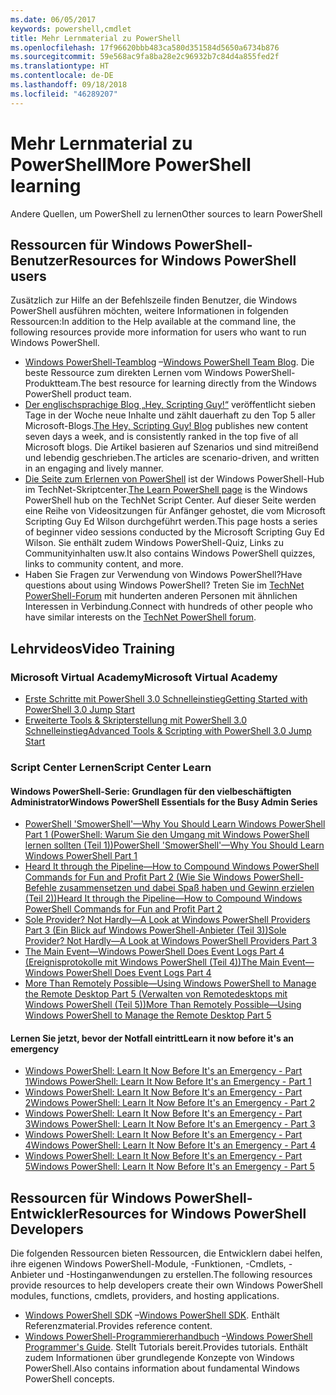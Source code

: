 ```yaml
---
ms.date: 06/05/2017
keywords: powershell,cmdlet
title: Mehr Lernmaterial zu PowerShell
ms.openlocfilehash: 17f96620bbb483ca580d351584d5650a6734b876
ms.sourcegitcommit: 59e568ac9fa8ba28e2c96932b7c84d4a855fed2f
ms.translationtype: HT
ms.contentlocale: de-DE
ms.lasthandoff: 09/18/2018
ms.locfileid: "46289207"
---
```

# <a name="more-powershell-learning"></a><span data-ttu-id="163c4-103">Mehr Lernmaterial zu PowerShell</span><span class="sxs-lookup"><span data-stu-id="163c4-103">More PowerShell learning</span></span>

<span data-ttu-id="163c4-104">Andere Quellen, um PowerShell zu lernen</span><span class="sxs-lookup"><span data-stu-id="163c4-104">Other sources to learn PowerShell</span></span>

## <a name="resources-for-windows-powershell-users"></a><span data-ttu-id="163c4-105">Ressourcen für Windows PowerShell-Benutzer</span><span class="sxs-lookup"><span data-stu-id="163c4-105">Resources for Windows PowerShell users</span></span>

<span data-ttu-id="163c4-106">Zusätzlich zur Hilfe an der Befehlszeile finden Benutzer, die Windows PowerShell ausführen möchten, weitere Informationen in folgenden Ressourcen:</span><span class="sxs-lookup"><span data-stu-id="163c4-106">In addition to the Help available at the command line, the following resources provide more information for users who want to run Windows PowerShell.</span></span>

- <span data-ttu-id="163c4-107">[Windows PowerShell-Teamblog](https://blogs.msdn.microsoft.com/powershell/) –</span><span class="sxs-lookup"><span data-stu-id="163c4-107">[Windows PowerShell Team Blog](https://blogs.msdn.microsoft.com/powershell/).</span></span> <span data-ttu-id="163c4-108">Die beste Ressource zum direkten Lernen vom Windows PowerShell-Produktteam.</span><span class="sxs-lookup"><span data-stu-id="163c4-108">The best resource for learning directly from the Windows PowerShell product team.</span></span>
- <span data-ttu-id="163c4-109">[Der englischsprachige Blog „Hey, Scripting Guy!“](https://blogs.technet.microsoft.com/heyscriptingguy/) veröffentlicht sieben Tage in der Woche neue Inhalte und zählt dauerhaft zu den Top 5 aller Microsoft-Blogs.</span><span class="sxs-lookup"><span data-stu-id="163c4-109">[The Hey, Scripting Guy! Blog](https://blogs.technet.microsoft.com/heyscriptingguy/) publishes new content seven days a week, and is consistently ranked in the top five of all Microsoft blogs.</span></span> <span data-ttu-id="163c4-110">Die Artikel basieren auf Szenarios und sind mitreißend und lebendig geschrieben.</span><span class="sxs-lookup"><span data-stu-id="163c4-110">The articles are scenario-driven, and written in an engaging and lively manner.</span></span>
- <span data-ttu-id="163c4-111">[Die Seite zum Erlernen von PowerShell](https://blogs.technet.microsoft.com/heyscriptingguy/2015/01/04/weekend-scripter-the-best-ways-to-learn-powershell/) ist der Windows PowerShell-Hub im TechNet-Skriptcenter.</span><span class="sxs-lookup"><span data-stu-id="163c4-111">[The Learn PowerShell page](https://blogs.technet.microsoft.com/heyscriptingguy/2015/01/04/weekend-scripter-the-best-ways-to-learn-powershell/) is the Windows PowerShell hub on the TechNet Script Center.</span></span> <span data-ttu-id="163c4-112">Auf dieser Seite werden eine Reihe von Videositzungen für Anfänger gehostet, die vom Microsoft Scripting Guy Ed Wilson durchgeführt werden.</span><span class="sxs-lookup"><span data-stu-id="163c4-112">This page hosts a series of beginner video sessions conducted by the Microsoft Scripting Guy Ed Wilson.</span></span> <span data-ttu-id="163c4-113">Sie enthält zudem Windows PowerShell-Quiz, Links zu Communityinhalten usw.</span><span class="sxs-lookup"><span data-stu-id="163c4-113">It also contains Windows PowerShell quizzes, links to community content, and more.</span></span>
- <span data-ttu-id="163c4-114">Haben Sie Fragen zur Verwendung von Windows PowerShell?</span><span class="sxs-lookup"><span data-stu-id="163c4-114">Have questions about using Windows PowerShell?</span></span> <span data-ttu-id="163c4-115">Treten Sie im [TechNet PowerShell-Forum](https://social.technet.microsoft.com/Forums/home?forum=winserverpowershell) mit hunderten anderen Personen mit ähnlichen Interessen in Verbindung.</span><span class="sxs-lookup"><span data-stu-id="163c4-115">Connect with hundreds of other people who have similar interests on the [TechNet PowerShell forum](https://social.technet.microsoft.com/Forums/home?forum=winserverpowershell).</span></span>

## <a name="video-training"></a><span data-ttu-id="163c4-116">Lehrvideos</span><span class="sxs-lookup"><span data-stu-id="163c4-116">Video Training</span></span>

### <a name="microsoft-virtual-academy"></a><span data-ttu-id="163c4-117">Microsoft Virtual Academy</span><span class="sxs-lookup"><span data-stu-id="163c4-117">Microsoft Virtual Academy</span></span>

- [<span data-ttu-id="163c4-118">Erste Schritte mit PowerShell 3.0 Schnelleinstieg</span><span class="sxs-lookup"><span data-stu-id="163c4-118">Getting Started with PowerShell 3.0 Jump Start</span></span>](https://mva.microsoft.com/en-US/training-courses/getting-started-with-powershell-30-jump-start-8276)
- [<span data-ttu-id="163c4-119">Erweiterte Tools & Skripterstellung mit PowerShell 3.0 Schnelleinstieg</span><span class="sxs-lookup"><span data-stu-id="163c4-119">Advanced Tools & Scripting with PowerShell 3.0 Jump Start</span></span>](https://mva.microsoft.com/en-US/training-courses/advanced-tools-scripting-with-powershell-30-jump-start-8277)

### <a name="script-center-learn"></a><span data-ttu-id="163c4-120">Script Center Lernen</span><span class="sxs-lookup"><span data-stu-id="163c4-120">Script Center Learn</span></span>

#### <a name="windows-powershell-essentials-for-the-busy-admin-series"></a><span data-ttu-id="163c4-121">Windows PowerShell-Serie: Grundlagen für den vielbeschäftigten Administrator</span><span class="sxs-lookup"><span data-stu-id="163c4-121">Windows PowerShell Essentials for the Busy Admin Series</span></span>

- [<span data-ttu-id="163c4-122">PowerShell 'SmowerShell'—Why You Should Learn Windows PowerShell Part 1 (PowerShell: Warum Sie den Umgang mit Windows PowerShell lernen sollten (Teil 1))</span><span class="sxs-lookup"><span data-stu-id="163c4-122">PowerShell 'SmowerShell'—Why You Should Learn Windows PowerShell Part 1</span></span>](http://dlbmodigital.microsoft.com/webcasts/wmv/23976_Dnl_L.wmv)
- [<span data-ttu-id="163c4-123">Heard It through the Pipeline—How to Compound Windows PowerShell Commands for Fun and Profit Part 2 (Wie Sie Windows PowerShell-Befehle zusammensetzen und dabei Spaß haben und Gewinn erzielen (Teil 2))</span><span class="sxs-lookup"><span data-stu-id="163c4-123">Heard It through the Pipeline—How to Compound Windows PowerShell Commands for Fun and Profit Part 2</span></span>](http://dlbmodigital.microsoft.com/webcasts/wmv/23977_Dnl_L.wmv)
- [<span data-ttu-id="163c4-124">Sole Provider? Not Hardly—A Look at Windows PowerShell Providers Part 3 (Ein Blick auf Windows PowerShell-Anbieter (Teil 3))</span><span class="sxs-lookup"><span data-stu-id="163c4-124">Sole Provider? Not Hardly—A Look at Windows PowerShell Providers Part 3</span></span>](http://dlbmodigital.microsoft.com/webcasts/wmv/23978_Dnl_L.wmv)
- [<span data-ttu-id="163c4-125">The Main Event—Windows PowerShell Does Event Logs Part 4 (Ereignisprotokolle mit Windows PowerShell (Teil 4))</span><span class="sxs-lookup"><span data-stu-id="163c4-125">The Main Event—Windows PowerShell Does Event Logs Part 4</span></span>](http://dlbmodigital.microsoft.com/webcasts/wmv/23979_Dnl_L.wmv)
- [<span data-ttu-id="163c4-126">More Than Remotely Possible—Using Windows PowerShell to Manage the Remote Desktop Part 5 (Verwalten von Remotedesktops mit Windows PowerShell (Teil 5))</span><span class="sxs-lookup"><span data-stu-id="163c4-126">More Than Remotely Possible—Using Windows PowerShell to Manage the Remote Desktop Part 5</span></span>](http://dlbmodigital.microsoft.com/webcasts/wmv/23980_Dnl_L.wmv)

#### <a name="learn-it-now-before-its-an-emergency"></a><span data-ttu-id="163c4-127">Lernen Sie jetzt, bevor der Notfall eintritt</span><span class="sxs-lookup"><span data-stu-id="163c4-127">Learn it now before it's an emergency</span></span>

- [<span data-ttu-id="163c4-128">Windows PowerShell: Learn It Now Before It's an Emergency - Part 1</span><span class="sxs-lookup"><span data-stu-id="163c4-128">Windows PowerShell: Learn It Now Before It's an Emergency - Part 1</span></span>](http://dlbmodigital.microsoft.com/webcasts/wmv/1032481530_Dnl_L.wmv)
- [<span data-ttu-id="163c4-129">Windows PowerShell: Learn It Now Before It's an Emergency - Part 2</span><span class="sxs-lookup"><span data-stu-id="163c4-129">Windows PowerShell: Learn It Now Before It's an Emergency - Part 2</span></span>](http://dlbmodigital.microsoft.com/webcasts/wmv/1032481542_Dnl_L.wmv)
- [<span data-ttu-id="163c4-130">Windows PowerShell: Learn It Now Before It's an Emergency - Part 3</span><span class="sxs-lookup"><span data-stu-id="163c4-130">Windows PowerShell: Learn It Now Before It's an Emergency - Part 3</span></span>](http://dlbmodigital.microsoft.com/webcasts/wmv/1032481548_Dnl_L.wmv)
- [<span data-ttu-id="163c4-131">Windows PowerShell: Learn It Now Before It's an Emergency - Part 4</span><span class="sxs-lookup"><span data-stu-id="163c4-131">Windows PowerShell: Learn It Now Before It's an Emergency - Part 4</span></span>](http://dlbmodigital.microsoft.com/webcasts/wmv/1032481552_Dnl_L.wmv)
- [<span data-ttu-id="163c4-132">Windows PowerShell: Learn It Now Before It's an Emergency - Part 5</span><span class="sxs-lookup"><span data-stu-id="163c4-132">Windows PowerShell: Learn It Now Before It's an Emergency - Part 5</span></span>](http://dlbmodigital.microsoft.com/webcasts/wmv/1032481554_Dnl_L.wmv)

## <a name="resources-for-windows-powershell-developers"></a><span data-ttu-id="163c4-133">Ressourcen für Windows PowerShell-Entwickler</span><span class="sxs-lookup"><span data-stu-id="163c4-133">Resources for Windows PowerShell Developers</span></span>

<span data-ttu-id="163c4-134">Die folgenden Ressourcen bieten Ressourcen, die Entwicklern dabei helfen, ihre eigenen Windows PowerShell-Module, -Funktionen, -Cmdlets, -Anbieter und -Hostinganwendungen zu erstellen.</span><span class="sxs-lookup"><span data-stu-id="163c4-134">The following resources provide resources to help developers create their own Windows PowerShell modules, functions, cmdlets, providers, and hosting applications.</span></span>

- <span data-ttu-id="163c4-135">[Windows PowerShell SDK](http://go.microsoft.com/fwlink/p/?LinkID=89595) –</span><span class="sxs-lookup"><span data-stu-id="163c4-135">[Windows PowerShell SDK](http://go.microsoft.com/fwlink/p/?LinkID=89595).</span></span> <span data-ttu-id="163c4-136">Enthält Referenzmaterial.</span><span class="sxs-lookup"><span data-stu-id="163c4-136">Provides reference content.</span></span>
- <span data-ttu-id="163c4-137">[Windows PowerShell-Programmiererhandbuch](http://go.microsoft.com/fwlink/p/?LinkID=89596) –</span><span class="sxs-lookup"><span data-stu-id="163c4-137">[Windows PowerShell Programmer's Guide](http://go.microsoft.com/fwlink/p/?LinkID=89596).</span></span> <span data-ttu-id="163c4-138">Stellt Tutorials bereit.</span><span class="sxs-lookup"><span data-stu-id="163c4-138">Provides tutorials.</span></span> <span data-ttu-id="163c4-139">Enthält zudem Informationen über grundlegende Konzepte von Windows PowerShell.</span><span class="sxs-lookup"><span data-stu-id="163c4-139">Also contains information about fundamental Windows PowerShell concepts.</span></span>
